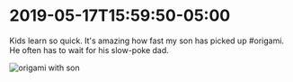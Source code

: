# 2019-05-17T15:59:50-05:00

Kids learn so quick. It&#39;s amazing how fast my son has picked up #origami. He often has to wait for his slow-poke dad.

![origami with son](/images/IMG_20190511_164708_origami_with_son.jpg)

